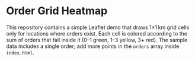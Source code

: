 # Order Grid Heatmap

This repository contains a simple Leaflet demo that draws 1×1 km grid cells only for locations where orders exist. Each cell is colored according to the sum of orders that fall inside it (0–1 green, 1–3 yellow, 3+ red). The sample data includes a single order; add more points in the `orders` array inside `index.html`.
